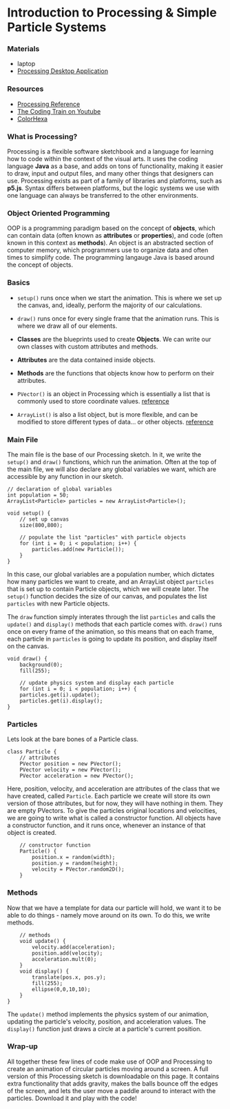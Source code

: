 # Introduction to Processing & Simple Particle Systems

### Materials

- laptop
- [Processing Desktop Application](https://processing.org/download/)

### Resources

- [Processing Reference](https://processing.org/reference/)
- [The Coding Train on Youtube](https://www.youtube.com/user/shiffman)
- [ColorHexa](https://www.colorhexa.com/)

### What is Processing?

Processing is a flexible software sketchbook and a language for learning how to code within the context of the visual arts.
It uses the coding language **Java** as a base, and adds on tons of functionality, making it easier to draw, input and output files, and many other things that designers can use.
Processing exists as part of a family of libraries and platforms, such as **p5.js**. Syntax differs between platforms, but the logic systems we use
with one language can always be transferred to the other environments.

### Object Oriented Programming

OOP is a programming paradigm based on the concept of **objects**, which can contain data (often known as **attributes** or **properties**), and code (often known in this context as **methods**).
An object is an abstracted section of computer memory, which programmers use to organize data and often times to simplify code. The programming langauge Java is based around the concept of objects.

### Basics

- `setup()` runs once when we start the animation. This is where we set up the canvas, and, ideally, perform the majority of our calculations.
- `draw()`  runs once for every single frame that the animation runs. This is where we draw all of our elements.

- **Classes** are the blueprints used to create **Objects**. We can write our own classes with custom attributes and methods.
- **Attributes** are the data contained inside objects.
- **Methods** are the functions that objects know how to perform on their attributes.

- `PVector()` is an object in Processing which is essentially a list that is commonly used to store coordinate values. [reference](https://processing.org/reference/PVector.html)
- `ArrayList()` is also a list object, but is more flexible, and can be modified to store different types of data... or other objects. [reference](https://processing.org/reference/ArrayList.html)

### Main File

The main file is the base of our Processing sketch. In it, we write the `setup()` and `draw()` functions, which run the animation. Often at the top of the main file, we will also declare any global variables we want, which are accessible by any function in our sketch.

```processing
// declaration of global variables
int population = 50;
ArrayList<Particle> particles = new ArrayList<Particle>();

void setup() {
    // set up canvas
    size(800,800);

    // populate the list "particles" with particle objects
    for (int i = 0; i < population; i++) {
        particles.add(new Particle());
    }
}
```
In this case, our global variables are a population number, which dictates how many particles we want to create, and an ArrayList object `particles` that is set up to contain Particle objects, which we will create later.
The `setup()` function decides the size of our canvas, and populates the list `particles` with new Particle objects.

The `draw` function simply interates through the list `particles` and calls the `update()` and `display()` methods that each particle comes with.
`draw()` runs once on every frame of the animation, so this means that on each frame, each particle in `particles` is going to update its position, and display itself on the canvas.

```processing
void draw() {
    background(0);
    fill(255);

    // update physics system and display each particle
    for (int i = 0; i < population; i++) {
    particles.get(i).update();
    particles.get(i).display();
}
```

### Particles

Lets look at the bare bones of a Particle class.

```processing
class Particle {
    // attributes
    PVector position = new PVector();
    PVector velocity = new PVector();
    PVector acceleration = new PVector();
```

Here, position, velocity, and acceleration are attributes of the class that we have created, called `Particle`. Each particle we create will store its own version of those attributes, but for now, they will have nothing in them. They are empty PVectors.
To give the particles original locations and velocities, we are going to write what is called a constructor function. All objects have a constructor function, and it runs once, whenever an instance of that object is created.

```processing
    // constructor function
    Particle() {
        position.x = random(width);
        position.y = random(height);
        velocity = PVector.random2D();
    }
```

### Methods

Now that we have a template for data our particle will hold, we want it to be able to do things - namely move around on its own. To do this, we write methods.

```processing
    // methods
    void update() {
        velocity.add(acceleration);
        position.add(velocity);
        acceleration.mult(0);
    }
    void display() {
        translate(pos.x, pos.y);
        fill(255);
        ellipse(0,0,10,10);
    }
}
```

The `update()` method implements the physics system of our animation, updating the particle's velocity, position, and acceleration values. The `display()` function just draws a circle at a particle's current position.

### Wrap-up

All together these few lines of code make use of OOP and Processing to create an animation of circular particles moving around a screen. A full version of this Processing sketch is downloadable on this page.
It contains extra functionality that adds gravity, makes the balls bounce off the edges of the screen, and lets the user move a paddle around to interact with the particles. Download it and play with the code!

